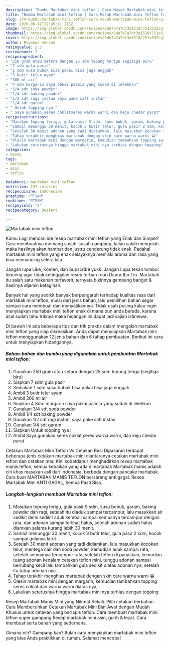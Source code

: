 ```yaml
---
description: "Bumbu Martabak mini teflon | Cara Masak Martabak mini teflon Yang Menggugah Selera"
title: "Bumbu Martabak mini teflon | Cara Masak Martabak mini teflon Yang Menggugah Selera"
slug: 274-bumbu-martabak-mini-teflon-cara-masak-martabak-mini-teflon-yang-menggugah-selera
date: 2020-06-12T22:45:11.211Z
image: https://img-global.cpcdn.com/recipes/6de7a7a7dc3a1510/751x532cq70/martabak-mini-teflon-foto-resep-utama.jpg
thumbnail: https://img-global.cpcdn.com/recipes/6de7a7a7dc3a1510/751x532cq70/martabak-mini-teflon-foto-resep-utama.jpg
cover: https://img-global.cpcdn.com/recipes/6de7a7a7dc3a1510/751x532cq70/martabak-mini-teflon-foto-resep-utama.jpg
author: Raymond Jensen
ratingvalue: 3.3
reviewcount: 7
recipeingredient:
- "250 gram atau setara dengan 25 sdm tepung terigu segitiga biru"
- "7 sdm gula pasir"
- "1 sdm susu bubuk bisa pakai bisa juga enggak"
- "3 butir telur ayam"
- "300 ml air"
- "4 Sdm margarin saya pakai palmia yang sudah di lelehkan"
- "3/4 sdt soda powder"
- "1/4 sdt baking powder"
- "1/2 sdt ragi instan saya pake saft instan"
- "1/4 sdt garam"
- " Untuk topping nya "
- " Saya gunakan seres coklatseres warna warni dan keju chedar parut"
recipeinstructions:
- "Masukan tepung terigu, gula pasir 5 sdm, susu bubuk, garam, baking powder dan ragi, setelah itu diaduk sampai tercampur, lalu masukkan air sedikit demi sedikit aduk kembali sampai semuanya tercampur dengan rata, dan adonan sampai terlihat halus, setelah adonan sudah halus diamkan selama kurang lebih 30 menit."
- "Sambil menunggu 30 menit, kocok 3 butir telur, gula pasir 2 sdm, kocok sampai gulanya larut."
- "Setelah 30 menit adonan yang tadi didiamkan, lalu masukkan kocokan telur, mentega cair dan soda powder, kemudian aduk sampai rata, setelah semuanya tercampur rata, setelah teflon di panaskan, kemudian tuang adonan kedalam cetakan teflon mini, tunggu adonan sampai berlubang kecil lalu tambahkan gula sedikit diatas adonan nya, setelah itu tutup adonan nya."
- "Tahap terakhir menghias martabak dengan skin care warna warni 😁"
- "Olesin martabak mini dengan margarin, kemudian tambahkan topping seres coklat dan warna warni diatas nya,"
- "Lakukan seterusnya hingga martabak mini nya terhias dengan topping"
categories:
- Resep
tags:
- martabak
- mini
- teflon

katakunci: martabak mini teflon 
nutrition: 237 calories
recipecuisine: Indonesian
preptime: "PT14M"
cooktime: "PT53M"
recipeyield: "3"
recipecategory: Dessert

---
```



![Martabak mini teflon](https://img-global.cpcdn.com/recipes/6de7a7a7dc3a1510/751x532cq70/martabak-mini-teflon-foto-resep-utama.jpg)

Kamu Lagi mencari ide resep martabak mini teflon yang Enak dan Simpel? Cara membuatnya memang susah-susah gampang. kalau salah mengolah maka hasilnya akan hambar dan justru cenderung tidak enak. Padahal martabak mini teflon yang enak selayaknya memiliki aroma dan rasa yang bisa memancing selera kita.

Jangan lupa Like, Komen, dan Subscribe yukk. Jangan Lupa tekan tombol lonceng agar tidak ketinggalan resep terbaru dari Dapur Ibu Tin. Martabak itu salah satu makanan terfavorit, ternyata bikinnya gampang banget &amp; hasilnya dijamin ketagihan.

Banyak hal yang sedikit banyak berpengaruh terhadap kualitas rasa dari martabak mini teflon, mulai dari jenis bahan, lalu pemilihan bahan segar sampai cara membuat dan menyajikannya. Tidak usah pusing kalau ingin menyiapkan martabak mini teflon enak di mana pun anda berada, karena asal sudah tahu triknya maka hidangan ini dapat jadi sajian istimewa.


Di bawah ini ada beberapa tips dan trik praktis dalam mengolah martabak mini teflon yang siap dikreasikan. Anda dapat menyiapkan Martabak mini teflon menggunakan 12 jenis bahan dan 6 tahap pembuatan. Berikut ini cara untuk menyiapkan hidangannya.

<!--inarticleads1-->

##### Bahan-bahan dan bumbu yang digunakan untuk pembuatan Martabak mini teflon:

1. Gunakan 250 gram atau setara dengan 25 sdm tepung terigu (segitiga biru)
1. Siapkan 7 sdm gula pasir
1. Sediakan 1 sdm susu bubuk bisa pakai bisa juga enggak
1. Ambil 3 butir telur ayam
1. Ambil 300 ml air
1. Siapkan 4 Sdm margarin saya pakai palmia yang sudah di lelehkan
1. Gunakan 3/4 sdt soda powder
1. Ambil 1/4 sdt baking powder
1. Gunakan 1/2 sdt ragi instan, saya pake saft instan
1. Gunakan 1/4 sdt garam
1. Siapkan  Untuk topping nya :
1. Ambil  Saya gunakan seres coklat,seres warna warni, dan keju chedar parut


Cetakan Martabak Mini Teflon Vs Cetakan Besi Dipasaran terdapat beberapa jenis cetakan martabak mini diantaranya cetakan martabak mini teflon dan cetakan mar. Kini sobatdapur menghadirkan resep martabak manis teflon, semua kebaikan yang ada dimartabak Martabak manis adalah ciri khas masakan asli dari Indonesia, berbeda dengan pancake martabak. Cara buat MARTABAK MANIS TEFLON bersarang anti gagal. Resep Martabak Mini ANTI GAGAL, Semua Pasti Bisa. 

<!--inarticleads2-->

##### Langkah-langkah membuat Martabak mini teflon:

1. Masukan tepung terigu, gula pasir 5 sdm, susu bubuk, garam, baking powder dan ragi, setelah itu diaduk sampai tercampur, lalu masukkan air sedikit demi sedikit aduk kembali sampai semuanya tercampur dengan rata, dan adonan sampai terlihat halus, setelah adonan sudah halus diamkan selama kurang lebih 30 menit.
1. Sambil menunggu 30 menit, kocok 3 butir telur, gula pasir 2 sdm, kocok sampai gulanya larut.
1. Setelah 30 menit adonan yang tadi didiamkan, lalu masukkan kocokan telur, mentega cair dan soda powder, kemudian aduk sampai rata, setelah semuanya tercampur rata, setelah teflon di panaskan, kemudian tuang adonan kedalam cetakan teflon mini, tunggu adonan sampai berlubang kecil lalu tambahkan gula sedikit diatas adonan nya, setelah itu tutup adonan nya.
1. Tahap terakhir menghias martabak dengan skin care warna warni 😁
1. Olesin martabak mini dengan margarin, kemudian tambahkan topping seres coklat dan warna warni diatas nya,
1. Lakukan seterusnya hingga martabak mini nya terhias dengan topping


Resep Martabak Manis Mini yang Nikmat Sekali. Pilih cetakan berbahan Cara Membersihkan Cetakan Martabak Mini Biar Awet dengan Mudah Khusus untuk cetakan yang berlapis teflon. Cara membuat martabak mini teflon super gampang Resep martabak mini asin, gurih &amp; lezat. Cara membuat serta bahan yang sederhana. 

Gimana nih? Gampang kan? Itulah cara menyiapkan martabak mini teflon yang bisa Anda praktikkan di rumah. Selamat mencoba!
